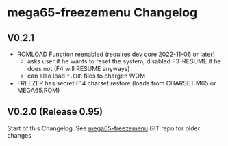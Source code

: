 # mega65-freezemenu Changelog

## V0.2.1

* ROMLOAD Function reenabled (requires dev core 2022-11-06 or later)
  - asks user if he wants to reset the system, disabled F3-RESUME if he does not (F4 will RESUME anyways)
  - can also load `*.CHR` files to chargen WOM
* FREEZER has secret F14 charset restore (loads from CHARSET.M65 or MEGA65.ROM)

## V0.2.0 (Release 0.95)

Start of this Changelog. See [mega65-freezemenu](https://github.com/MEGA65/mega65-freezemenu/) GIT repo for older changes